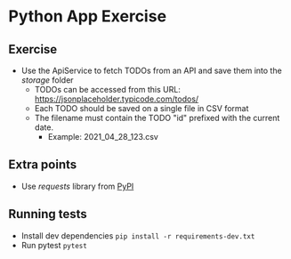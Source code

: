 # Python App Exercise

## Exercise
- Use the ApiService to fetch TODOs from an API and save them into the _storage_ folder
    - TODOs can be accessed from this URL: https://jsonplaceholder.typicode.com/todos/
    - Each TODO should be saved on a single file in CSV format
    - The filename must contain the TODO "id" prefixed with the current date.
        - Example: 2021_04_28_123.csv


## Extra points
- Use _requests_ library from [PyPI](https://pypi.org/project/requests/)


## Running tests

- Install dev dependencies `pip install -r requirements-dev.txt`
- Run pytest `pytest`
